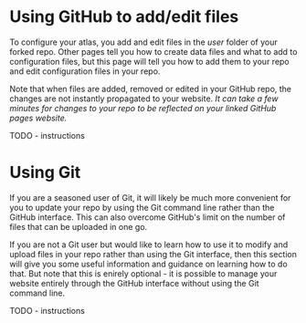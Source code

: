 # Using GitHub to add/edit files
To configure your atlas, you add and edit files in the *user* folder of your forked repo. Other pages tell you how to create data files and what to add to configuration files, but this page will tell you how to add them to your repo and edit configuration files in your repo.

Note that when files are added, removed or edited in your GitHub repo, the changes are not instantly propagated to your website. *It can take a few minutes for changes to your repo to be reflected on your linked GitHub pages website.*

TODO - instructions

# Using Git
If you are a seasoned user of Git, it will likely be much more convenient for you to update your repo by using the Git command line rather than the GitHub interface. This can also overcome GitHub's limit on the number of files that can be uploaded in one go.

If you are not a Git user but would like to learn how to use it to modify and upload files in your repo rather than using the Git interface, then this section will give you some useful information and guidance on learning how to do that. But note that this is enirely optional - it is possible to manage your website entirely through the GitHub interface without using the Git command line.

TODO - instructions